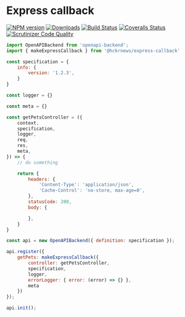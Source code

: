 # Express callback

[![NPM version][npm-image]][npm-url]
[![Downloads][downloads-image]][npm-stats]
[![Build Status][travis-image]][travis-url]
[![Coveralls Status][coveralls-image]][coveralls-url]
[![Scrutinizer Code Quality][scrutinizer-image]][scrutinizer-url]


```javascript
import OpenAPIBackend from 'openapi-backend';
import { makeExpressCallback } from '@hckrnews/express-callback'

const specification = {
    info: {
        version: '1.2.3',
    }
}

const logger = {}

const meta = {}

const getPetsController = ({
    context,
    specification,
    logger,
    req,
    res,
    meta,
}) => {
    // do something

    return {
        headers: {
            'Content-Type': 'application/json',
            'Cache-Control': 'no-store, max-age=0',
        },
        statusCode: 200,
        body: {

        },
    }
}

const api = new OpenAPIBackend({ definition: specification });

api.register({
    getPets: makeExpressCallback({
        controller: getPetsController,
        specification,
        logger,
        errorLogger: { error: (error) => {} },
        meta
    })
});

api.init();

```

[downloads-image]: https://img.shields.io/npm/dm/@hckrnews/express-callback.svg
[npm-url]: https://www.npmjs.com/package/@hckrnews/express-callback
[npm-image]: https://img.shields.io/npm/v/@hckrnews/express-callback.svg
[npm-stats]: https://npm-stat.com/charts.html?package=@hckrnews/express-callback
[travis-url]: https://scrutinizer-ci.com/g/hckrnews/express-callback/build-status/main
[travis-image]: https://scrutinizer-ci.com/g/hckrnews/express-callback/badges/build.png?b=main
[coveralls-url]: https://scrutinizer-ci.com/g/hckrnews/express-callback/?branch=main
[coveralls-image]: https://scrutinizer-ci.com/g/hckrnews/express-callback/badges/coverage.png?b=main
[scrutinizer-url]: https://scrutinizer-ci.com/g/hckrnews/express-callback/?branch=main
[scrutinizer-image]: https://scrutinizer-ci.com/g/hckrnews/express-callback/badges/quality-score.png?b=main
